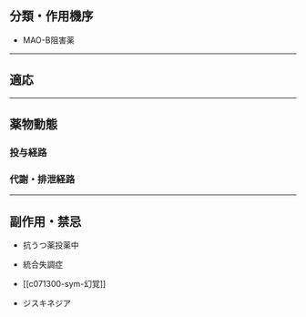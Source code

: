 ## 分類・作用機序
- MAO-B阻害薬
---
## 適応
---
## 薬物動態
### 投与経路
### 代謝・排泄経路
---
## 副作用・禁忌
- 抗うつ薬投薬中
- 統合失調症

- [[c071300-sym-幻覚]]
- ジスキネジア
